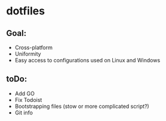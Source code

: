 # dotfiles
## Goal:
* Cross-platform
* Uniformity
* Easy access to configurations used on Linux and Windows

## toDo:
* Add GO
* Fix Todoist
* Bootstrapping files (stow or more complicated script?)
* Git info